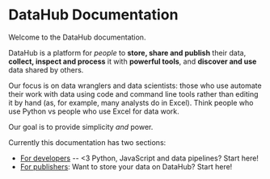 # DataHub Documentation

Welcome to the DataHub documentation.

DataHub is a platform for *people* to **store, share and publish** their data, **collect, inspect and process** it with **powerful tools**, and **discover and use** data shared by others.

Our focus is on data wranglers and data scientists: those who use automate their work with data using code and command line tools rather than editing it by hand (as, for example, many analysts do in Excel). Think people who use Python vs people who use Excel for data work.

Our goal is to provide simplicity *and* power.

Currently this documentation has two sections:

* [For developers](developers/) -- <3 Python, JavaScript and data pipelines? Start here!
* [For publishers](publishers/): Want to store your data on DataHub? Start here!

